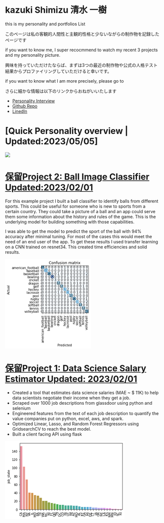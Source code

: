 # kazuki Shimizu 清水 一樹　


this is my personality and portfolios List

このページは私の客観的人間性と主観的性格と少ないながらの制作物を記録したページです



if you want to know me, I super recocmmend to watch my recent 3 projects and my personality picture.

興味を持っていただけたならば、まずは3つの最近の制作物や公式の人格テスト結果からプロファイリングしていただけると幸いです。


if you want to know what I am more precisely, please go to 

さらに細かな情報は以下のリンクからおねがいいたします

* [Personality Interview](https://github.com/Kazuki-Shimizu513/kazuki.github.io/tree/main/PersonalityQuestions) 
* [Github Repo](https://github.com/Kazuki-Shimizu513)
* [LinedIn](https://www.linkedin.com/in/kazuki-shimizu-116a58273/)


# [Quick Personality overview | Updated:2023/05/05]
![](https://github.com/Kazuki-Shimizu513/kazuki.github.io/blob/main/images/%E3%82%B9%E3%82%AF%E3%83%AA%E3%83%BC%E3%83%B3%E3%82%B7%E3%83%A7%E3%83%83%E3%83%88%202023-05-05%20182523.png)

# [保留Project 2: Ball Image Classifier  Updated:2023/02/01](https://github.com/PlayingNumbers/ball_image_classifier) 
For this example project I built a ball classifier to identify balls from different sports. This could be useful for someone who is new to sports from a certain country. They could take a picture of a ball and an app could serve them some information about the history and rules of the game. This is the underlying model for building something with those capabilities. 

I was able to get the model to predict the sport of the ball with 94% accuracy after minimal tuning. For most of the cases this would meet the need of an end user of the app. To get these results I used transfer learning on a CNN trained on resnet34. This created time efficiencies and solid results. 

![](/images/matrix_results.png)

# [保留Project 1: Data Science Salary Estimator Updated: 2023/02/01](https://github.com/PlayingNumbers/ds_salary_proj) 
* Created a tool that estimates data science salaries (MAE ~ $ 11K) to help data scientists negotiate their income when they get a job.
* Scraped over 1000 job descriptions from glassdoor using python and selenium
* Engineered features from the text of each job description to quantify the value companies put on python, excel, aws, and spark. 
* Optimized Linear, Lasso, and Random Forest Regressors using GridsearchCV to reach the best model. 
* Built a client facing API using flask 

![](/images/positions_by_state.png)

